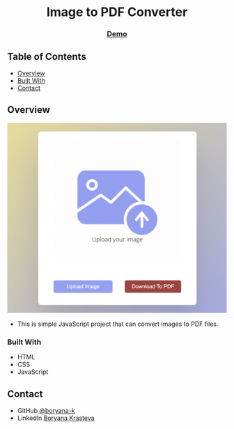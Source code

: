 <h1 align="center">Image to PDF Converter</h1>

<div align="center">
  <h3>
    <a href="https://imgtopdf-converter.netlify.app/" target="_blank">
      Demo
    </a>
  </h3>
</div>

<!-- TABLE OF CONTENTS -->

## Table of Contents

- [Overview](#overview)
- [Built With](#built-with)
- [Contact](#contact)

<!-- OVERVIEW -->

## Overview

![screenshot](/ImgToPDF-screenshot.png)

- This is simple JavaScript project that can convert images to PDF files.


### Built With

- HTML
- CSS
- JavaScript

## Contact

- GitHub [@boryana-k](https://github.com/boryana-k)
- LinkedIn [Boryana Krasteva](https://www.linkedin.com/in/boryana-krysteva/)